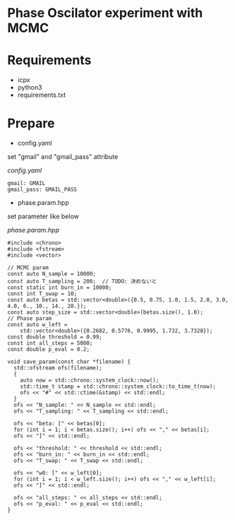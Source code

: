 # Phase Oscilator experiment with MCMC

# Requirements

- icpx
- python3
- requirements.txt

# Prepare

- config.yaml

set "gmail" and "gmail_pass" attribute

*config.yaml*
```
gmail: GMAIL
gmail_pass: GMAIL_PASS
```

- phase.param.hpp

set parameter like below

*phase.param.hpp*
``` {c++}
#include <chrono>
#include <fstream>
#include <vector>

// MCMC param
const auto N_sample = 10000;
const auto T_sampling = 200;  // TODO: 決めないと
const static int burn_in = 10000;
const int T_swap = 10;
const auto betas = std::vector<double>({0.5, 0.75, 1.0, 1.5, 2.0, 3.0, 4.0, 6., 10., 14., 20.});
const auto step_size = std::vector<double>(betas.size(), 1.0);
// Phase param
const auto w_left =
    std::vector<double>({0.2682, 0.5776, 0.9995, 1.732, 3.7328});
const double threshold = 0.99;
const int all_steps = 5000;
const double p_eval = 0.2;

void save_param(const char *filename) {
  std::ofstream ofs(filename);
  {
    auto now = std::chrono::system_clock::now();
    std::time_t stamp = std::chrono::system_clock::to_time_t(now);
    ofs << "#" << std::ctime(&stamp) << std::endl;
  }
  ofs << "N_sample: " << N_sample << std::endl;
  ofs << "T_sampling: " << T_sampling << std::endl;

  ofs << "beta: [" << betas[0];
  for (int i = 1; i < betas.size(); i++) ofs << "," << betas[i];
  ofs << "]" << std::endl;

  ofs << "threshold: " << threshold << std::endl;
  ofs << "burn_in: " << burn_in << std::endl;
  ofs << "T_swap: " << T_swap << std::endl;

  ofs << "w0: [" << w_left[0];
  for (int i = 1; i < w_left.size(); i++) ofs << "," << w_left[i];
  ofs << "]" << std::endl;
  
  ofs << "all_steps: " << all_steps << std::endl;
  ofs << "p_eval: " << p_eval << std::endl;
}
```
